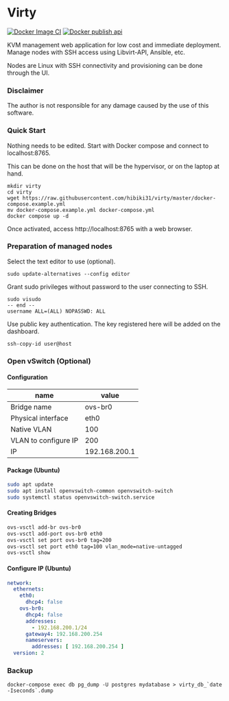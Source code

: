 # Virty

[![Docker Image CI](https://github.com/hibiki31/virty/actions/workflows/docker-image.yml/badge.svg)](https://github.com/hibiki31/virty/actions/workflows/docker-image.yml)
[![Docker publish api](https://github.com/hibiki31/virty/actions/workflows/docker-publish-api.yml/badge.svg)](https://github.com/hibiki31/virty/actions/workflows/docker-publish-api.yml)

KVM management web application for low cost and immediate deployment.
Manage nodes with SSH access using Libvirt-API, Ansible, etc.

Nodes are Linux with SSH connectivity and provisioning can be done through the UI.

### Disclaimer

The author is not responsible for any damage caused by the use of this software.

### Quick Start

Nothing needs to be edited.
Start with Docker compose and connect to localhost:8765.

This can be done on the host that will be the hypervisor, or on the laptop at hand.

```
mkdir virty
cd virty
wget https://raw.githubusercontent.com/hibiki31/virty/master/docker-compose.example.yml
mv docker-compose.example.yml docker-compose.yml
docker compose up -d
```

Once activated, access http://localhost:8765 with a web browser.

### Preparation of managed nodes

Select the text editor to use (optional).

```
sudo update-alternatives --config editor
```

Grant sudo privileges without password to the user connecting to SSH.

```
sudo visudo
-- end --
username ALL=(ALL) NOPASSWD: ALL
```

Use public key authentication.
The key registered here will be added on the dashboard.

```
ssh-copy-id user@host
```

### Open vSwitch (Optional)

#### Configuration

| name               | value            |
| ---------------------- | ------------- |
| Bridge name               | ovs-br0       |
| Physical interface | eth0          |
| Native VLAN            | 100           |
| VLAN to configure IP       | 200           |
| IP                     | 192.168.200.1 |

#### Package (Ubuntu)

```bash
sudo apt update
sudo apt install openvswitch-common openvswitch-switch
sudo systemctl status openvswitch-switch.service
```

#### Creating Bridges

```bash
ovs-vsctl add-br ovs-br0
ovs-vsctl add-port ovs-br0 eth0
ovs-vsctl set port ovs-br0 tag=200
ovs-vsctl set port eth0 tag=100 vlan_mode=native-untagged
ovs-vsctl show
```

#### Configure IP (Ubuntu)

```yaml
network:
  ethernets:
    eth0:
      dhcp4: false
    ovs-br0:
      dhcp4: false
      addresses:
        - 192.168.200.1/24
      gateway4: 192.168.200.254
      nameservers:
        addresses: [ 192.168.200.254 ]
  version: 2
```

### Backup

```
docker-compose exec db pg_dump -U postgres mydatabase > virty_db_`date -Iseconds`.dump
```
